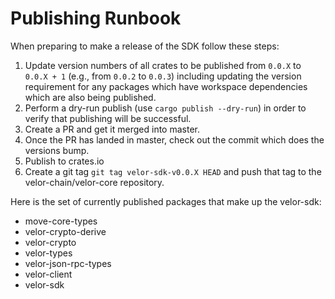 # Publishing Runbook

When preparing to make a release of the SDK follow these steps:
1. Update version numbers of all crates to be published from `0.0.X` to `0.0.X + 1` (e.g., from `0.0.2` to `0.0.3`) including updating the version requirement for any packages which have
workspace dependencies which are also being published. 
2. Perform a dry-run publish (use `cargo publish --dry-run`) in order to verify that publishing will be successful.
3. Create a PR and get it merged into master.
4. Once the PR has landed in master, check out the commit which does the versions bump.
5. Publish to crates.io
6. Create a git tag `git tag velor-sdk-v0.0.X HEAD` and push that tag to the velor-chain/velor-core repository.

Here is the set of currently published packages that make up the velor-sdk:
* move-core-types
* velor-crypto-derive
* velor-crypto
* velor-types
* velor-json-rpc-types
* velor-client
* velor-sdk
